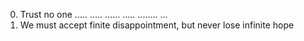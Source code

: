 0. Trust no one
.....      .....
......      .....
........     ...
5. We must accept finite disappointment, but never lose infinite hope
